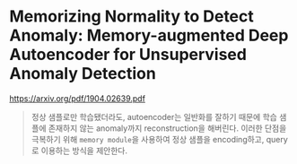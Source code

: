 

Memorizing Normality to Detect Anomaly: Memory-augmented Deep Autoencoder for Unsupervised Anomaly Detection
===
https://arxiv.org/pdf/1904.02639.pdf  
> 정상 샘플로만 학습됐더라도, autoencoder는 일반화를 잘하기 때문에 학습 샘플에 존재하지 않는 anomaly까지 reconstruction을 해버린다.
> 이러한 단점을 극복하기 위해 `memory module`을 사용하여 정상 샘플을 encoding하고, query로 이용하는 방식을 제안한다.
